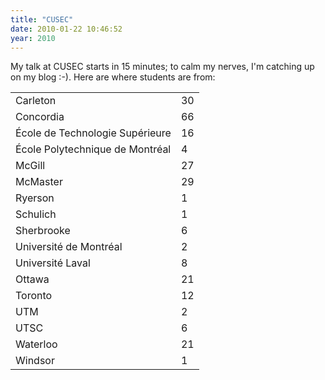 ```yaml
---
title: "CUSEC"
date: 2010-01-22 10:46:52
year: 2010
---
```

My talk at CUSEC starts in 15 minutes; to calm my nerves, I'm catching up on my blog :-). Here are where students are from:
<table class="centered">
<tbody>
<tr>
<td>Carleton</td>
<td>30</td>
</tr>
<tr>
<td>Concordia</td>
<td>66</td>
</tr>
<tr>
<td>École de Technologie Supérieure</td>
<td>16</td>
</tr>
<tr>
<td>École Polytechnique de Montréal</td>
<td>4</td>
</tr>
<tr>
<td>McGill</td>
<td>27</td>
</tr>
<tr>
<td>McMaster</td>
<td>29</td>
</tr>
<tr>
<td>Ryerson</td>
<td>1</td>
</tr>
<tr>
<td>Schulich</td>
<td>1</td>
</tr>
<tr>
<td>Sherbrooke</td>
<td>6</td>
</tr>
<tr>
<td>Université de Montréal</td>
<td>2</td>
</tr>
<tr>
<td>Université Laval</td>
<td>8</td>
</tr>
<tr>
<td>Ottawa</td>
<td>21</td>
</tr>
<tr>
<td>Toronto</td>
<td>12</td>
</tr>
<tr>
<td>UTM</td>
<td>2</td>
</tr>
<tr>
<td>UTSC</td>
<td>6</td>
</tr>
<tr>
<td>Waterloo</td>
<td>21</td>
</tr>
<tr>
<td>Windsor</td>
<td>1</td>
</tr>
</tbody></table>
